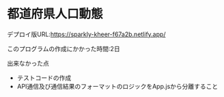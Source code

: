 # 都道府県人口動態

デプロイ版URL:https://sparkly-kheer-f67a2b.netlify.app/

このプログラムの作成にかかった時間:2日

出来なかった点

* テストコードの作成
* API通信及び通信結果のフォーマットのロジックをApp.jsから分離すること


